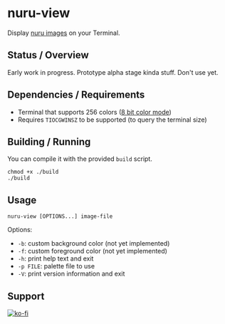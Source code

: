 # nuru-view

Display [nuru images](https://github.com/domsson/nuru) on your Terminal.

## Status / Overview 

Early work in progress. Prototype alpha stage kinda stuff. Don't use yet.

## Dependencies / Requirements

- Terminal that supports 256 colors ([8 bit color mode](https://en.wikipedia.org/wiki/ANSI_escape_code#8-bit))
- Requires `TIOCGWINSZ` to be supported (to query the terminal size)

## Building / Running

You can compile it with the provided `build` script.

    chmod +x ./build
    ./build

## Usage

    nuru-view [OPTIONS...] image-file

Options:

  - `-b`: custom background color (not yet implemented)
  - `-f`: custom foreground color (not yet implemented)
  - `-h`: print help text and exit
  - `-p FILE`: palette file to use
  - `-V`: print version information and exit

## Support

[![ko-fi](https://www.ko-fi.com/img/githubbutton_sm.svg)](https://ko-fi.com/L3L22BUD8)


